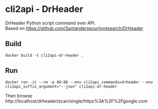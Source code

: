 # cli2api - DrHeader

DrHeader Python script command over API.  
Based on https://github.com/Santandersecurityresearch/DrHeader

## Build
```
docker build -t cli2api-dr-header .
```

## Run
```
docker run -it --rm -p 80:80 --env cli2api_commands=drheader --env cli2api_suffix_argument="--json" cli2api-dr-header
```
Then browse http://localhost/drheader/scan/single/https%3A%2F%2Fgoogle.com